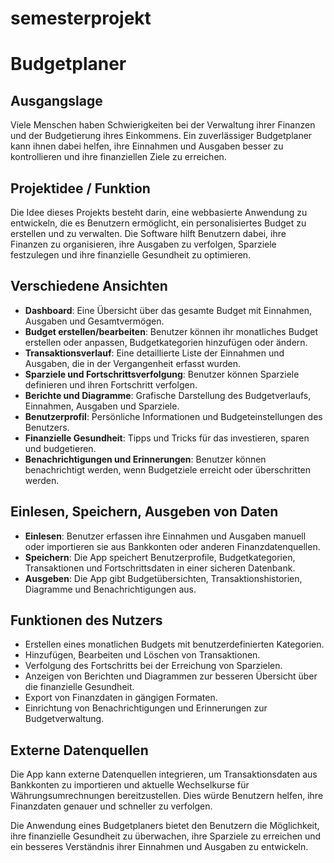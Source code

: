# semesterprojekt

# Budgetplaner

## Ausgangslage
Viele Menschen haben Schwierigkeiten bei der Verwaltung ihrer Finanzen und der Budgetierung ihres Einkommens. Ein zuverlässiger Budgetplaner kann ihnen dabei helfen, ihre Einnahmen und Ausgaben besser zu kontrollieren und ihre finanziellen Ziele zu erreichen.

## Projektidee / Funktion
Die Idee dieses Projekts besteht darin, eine webbasierte Anwendung zu entwickeln, die es Benutzern ermöglicht, ein personalisiertes Budget zu erstellen und zu verwalten. Die Software hilft Benutzern dabei, ihre Finanzen zu organisieren, ihre Ausgaben zu verfolgen, Sparziele festzulegen und ihre finanzielle Gesundheit zu optimieren.

## Verschiedene Ansichten
- **Dashboard**: Eine Übersicht über das gesamte Budget mit Einnahmen, Ausgaben und Gesamtvermögen.
- **Budget erstellen/bearbeiten**: Benutzer können ihr monatliches Budget erstellen oder anpassen, Budgetkategorien hinzufügen oder ändern.
- **Transaktionsverlauf**: Eine detaillierte Liste der Einnahmen und Ausgaben, die in der Vergangenheit erfasst wurden.
- **Sparziele und Fortschrittsverfolgung**: Benutzer können Sparziele definieren und ihren Fortschritt verfolgen.
- **Berichte und Diagramme**: Grafische Darstellung des Budgetverlaufs, Einnahmen, Ausgaben und Sparziele.
- **Benutzerprofil**: Persönliche Informationen und Budgeteinstellungen des Benutzers.
- **Finanzielle Gesundheit**: Tipps und Tricks für das investieren, sparen und budgetieren.
- **Benachrichtigungen und Erinnerungen**: Benutzer können benachrichtigt werden, wenn Budgetziele erreicht oder überschritten werden.

## Einlesen, Speichern, Ausgeben von Daten
- **Einlesen**: Benutzer erfassen ihre Einnahmen und Ausgaben manuell oder importieren sie aus Bankkonten oder anderen Finanzdatenquellen.
- **Speichern**: Die App speichert Benutzerprofile, Budgetkategorien, Transaktionen und Fortschrittsdaten in einer sicheren Datenbank.
- **Ausgeben**: Die App gibt Budgetübersichten, Transaktionshistorien, Diagramme und Benachrichtigungen aus.

## Funktionen des Nutzers
- Erstellen eines monatlichen Budgets mit benutzerdefinierten Kategorien.
- Hinzufügen, Bearbeiten und Löschen von Transaktionen.
- Verfolgung des Fortschritts bei der Erreichung von Sparzielen.
- Anzeigen von Berichten und Diagrammen zur besseren Übersicht über die finanzielle Gesundheit.
- Export von Finanzdaten in gängigen Formaten.
- Einrichtung von Benachrichtigungen und Erinnerungen zur Budgetverwaltung.

## Externe Datenquellen
Die App kann externe Datenquellen integrieren, um Transaktionsdaten aus Bankkonten zu importieren und aktuelle Wechselkurse für Währungsumrechnungen bereitzustellen. Dies würde Benutzern helfen, ihre Finanzdaten genauer und schneller zu verfolgen.

Die Anwendung eines Budgetplaners bietet den Benutzern die Möglichkeit, ihre finanzielle Gesundheit zu überwachen, ihre Sparziele zu erreichen und ein besseres Verständnis ihrer Einnahmen und Ausgaben zu entwickeln.

